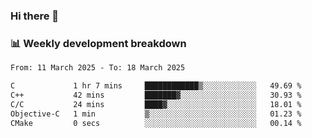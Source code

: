 ### Hi there 👋

### 📊 Weekly development breakdown
<!--START_SECTION:waka-->

```txt
From: 11 March 2025 - To: 18 March 2025

C             1 hr 7 mins     ████████████▒░░░░░░░░░░░░   49.69 %
C++           42 mins         ███████▓░░░░░░░░░░░░░░░░░   30.93 %
C/C           24 mins         ████▓░░░░░░░░░░░░░░░░░░░░   18.01 %
Objective-C   1 min           ▒░░░░░░░░░░░░░░░░░░░░░░░░   01.23 %
CMake         0 secs          ░░░░░░░░░░░░░░░░░░░░░░░░░   00.14 %
```

<!--END_SECTION:waka-->
